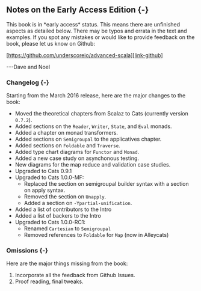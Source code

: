 ## Notes on the Early Access Edition {-}

<div class="callout callout-danger">
This book is in *early access* status.
This means there are unfinished aspects as detailed below.
There may be typos and errata in the text and examples.
If you spot any mistakes
or would like to provide feedback on the book,
please let us know on Github:

[https://github.com/underscoreio/advanced-scala][link-github]

---Dave and Noel
</div>

### Changelog {-}

Starting from the March 2016 release, here are the major changes to the book:

- Moved the theoretical chapters from Scalaz to Cats (currently version `0.7.2`).
- Added sections on the `Reader`, `Writer`, `State`, and `Eval` monads.
- Added a chapter on monad transformers.
- Added sections on `Semigroupal` to the applicatives chapter.
- Added sections on `Foldable` and `Traverse`.
- Added type chart diagrams for `Functor` and `Monad`.
- Added a new case study on asynchonous testing.
- New diagrams for the map reduce and validation case studies.
- Upgraded to Cats 0.9.1
- Upgraded to Cats 1.0.0-MF:
   - Replaced the section on semigroupal builder syntax
     with a section on apply syntax.
   - Removed the section on `Unapply`.
   - Added a section on `-Ypartial-unification`.
- Added a list of contributors to the Intro
- Added a list of backers to the Intro
- Upgraded to Cats 1.0.0-RC1:
  - Renamed `Cartesian` to `Semigroupal`
  - Removed references to `Foldable` for `Map` (now in Alleycats)

### Omissions {-}

Here are the major things missing from the book:

 1. Incorporate all the feedback from Github Issues.
 2. Proof reading, final tweaks.
